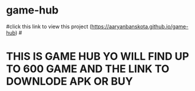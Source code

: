 # game-hub #
#click this link to view this project (https://aaryanbanskota.github.io/game-hub) #
# THIS IS GAME HUB YO WILL FIND UP TO 600 GAME AND THE LINK TO DOWNLODE APK OR BUY #
